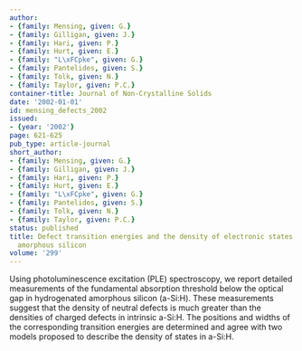 ```yaml
---
author:
- {family: Mensing, given: G.}
- {family: Gilligan, given: J.}
- {family: Hari, given: P.}
- {family: Hurt, given: E.}
- {family: "L\xFCpke", given: G.}
- {family: Pantelides, given: S.}
- {family: Tolk, given: N.}
- {family: Taylor, given: P.C.}
container-title: Journal of Non-Crystalline Solids
date: '2002-01-01'
id: mensing_defects_2002
issued:
- {year: '2002'}
page: 621-625
pub_type: article-journal
short_author:
- {family: Mensing, given: G.}
- {family: Gilligan, given: J.}
- {family: Hari, given: P.}
- {family: Hurt, given: E.}
- {family: "L\xFCpke", given: G.}
- {family: Pantelides, given: S.}
- {family: Tolk, given: N.}
- {family: Taylor, given: P.C.}
status: published
title: Defect transition energies and the density of electronic states in hydrogenated
  amorphous silicon
volume: '299'
---
```

Using photoluminescence excitation (PLE) spectroscopy, we report detailed measurements of the fundamental absorption threshold below the optical gap in hydrogenated amorphous silicon (a-Si:H). These measurements suggest that the density of neutral defects is much greater than the densities of charged defects in intrinsic a-Si:H. The positions and widths of the corresponding transition energies are determined and agree with two models proposed to describe the density of states in a-Si:H.
